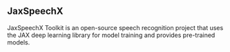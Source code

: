 ## JaxSpeechX
JaxSpeechX Toolkit is an open-source speech recognition project that uses the JAX deep learning library for model training and provides pre-trained models.
